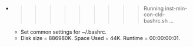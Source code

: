 * >>>>>>>>> Running inst-min-con-cld-bashrc.sh ...
  * Set common settings for ~/.bashrc.
  * Disk size = 886980K. Space Used = 44K. Runtime = 00:00:00:01.
